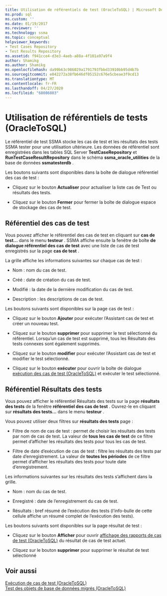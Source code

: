 ```yaml
---
title: Utilisation de référentiels de test (OracleToSQL) | Microsoft Docs
ms.prod: sql
ms.custom: ''
ms.date: 01/19/2017
ms.reviewer: ''
ms.technology: ssma
ms.topic: conceptual
helpviewer_keywords:
- Test Cases Repository
- Test Results Repository
ms.assetid: f941cce4-d3e3-4aeb-a88a-4f101a97a9f4
author: Shamikg
ms.author: Shamikg
ms.openlocfilehash: da99b63c986029a1791793fbbd33910bb95d4b7b
ms.sourcegitcommit: e042272a38fb646df05152c676e5cbeae3f9cd13
ms.translationtype: MT
ms.contentlocale: fr-FR
ms.lasthandoff: 04/27/2020
ms.locfileid: "68086803"
---
```

# <a name="using-test-repositories-oracletosql"></a>Utilisation de référentiels de tests (OracleToSQL)
Le référentiel de test SSMA stocke les cas de test et les résultats des tests SSMA tester pour une utilisation ultérieure. Les données de référentiel sont enregistrées dans les tables SQL Server **TestCaseRepository** et **RunTestCaseResultRepository** dans le schéma **ssma_oracle_utilities** de la base de données **ssmatesterdb** .  
  
Les boutons suivants sont disponibles dans la boîte de dialogue référentiel des cas de test :  
  
-   Cliquez sur le bouton **Actualiser** pour actualiser la liste cas de Test ou résultats des tests.  
  
-   Cliquez sur le bouton **Fermer** pour fermer la boîte de dialogue espace de stockage des cas de test.  
  
## <a name="test-cases-repository"></a>Référentiel des cas de test  
Vous pouvez afficher le référentiel des cas de test en cliquant sur **cas de test...** dans le menu **testeur** . SSMA affiche ensuite la fenêtre de boîte **de dialogue référentiel des cas de test** avec une liste de cas de test enregistrés sur la page **cas de test** .  
  
La grille affiche les informations suivantes sur chaque cas de test :  
  
-   Nom : nom du cas de test.  
  
-   Créé : date de création du cas de test.  
  
-   Modifié : la date de la dernière modification du cas de test.  
  
-   Description : les descriptions de cas de test.  
  
Les boutons suivants sont disponibles sur la page cas de test :  
  
-   Cliquez sur le bouton **Ajouter** pour exécuter l’Assistant cas de test et créer un nouveau test.  
  
-   Cliquez sur le bouton **supprimer** pour supprimer le test sélectionné du référentiel. Lorsqu’un cas de test est supprimé, tous les Résultats des tests connexes sont également supprimés.  
  
-   Cliquez sur le bouton **modifier** pour exécuter l’Assistant cas de test et modifier le test sélectionné.  
  
-   Cliquez sur le bouton **exécuter** pour ouvrir la boîte de dialogue [exécution des cas de test (OracleToSQL)](https://msdn.microsoft.com/fc208cdb-7373-4f6b-8f6c-cdff9d3dcd02) et exécuter le test sélectionné.  
  
## <a name="test-results-repository"></a>Référentiel Résultats des tests  
Vous pouvez afficher le référentiel Résultats des tests sur la page **résultats des tests** de la fenêtre **référentiel des cas de test** . Ouvrez-le en cliquant sur **résultats des tests...** dans le menu **testeur** .  
  
Vous pouvez utiliser deux filtres sur **résultats des tests** page :  
  
-   Filtre de nom de cas de test : permet de choisir les résultats des tests par nom de cas de test. La valeur de **tous les cas de test** de ce filtre permet d’afficher les résultats des tests pour tous les cas de test.  
  
-   Filtre de date d’exécution de cas de test : filtre les résultats des tests par date d’enregistrement. La valeur de **toutes les périodes** de ce filtre permet d’afficher les résultats des tests pour toute date d’enregistrement.  
  
Les informations suivantes sur les résultats des tests s’affichent dans la grille.  
  
-   Nom : nom du cas de test.  
  
-   Enregistré : date de l’enregistrement du cas de test.  
  
-   Résultats : bref résumé de l’exécution des tests (l’info-bulle de cette cellule affiche un résumé complet de l’exécution des tests).  
  
Les boutons suivants sont disponibles sur la page résultat de test :  
  
-   Cliquez sur le bouton **Afficher** pour ouvrir [affichage des rapports de cas de test &#40;OracleToSQL&#41;](../../ssma/oracle/viewing-test-case-reports-oracletosql.md) du résultat de cas de test actuel.  
  
-   Cliquez sur le bouton **supprimer** pour supprimer le résultat de test sélectionné  
  
## <a name="see-also"></a>Voir aussi  
[Exécution de cas de test &#40;OracleToSQL&#41;](../../ssma/oracle/running-test-cases-oracletosql.md)  
[Test des objets de base de données migrés &#40;OracleToSQL&#41;](../../ssma/oracle/testing-migrated-database-objects-oracletosql.md)  
  
